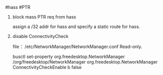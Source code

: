 

#hass #PTR
1. block mass PTR req from hass

   assign a /32 addr for hass and specify a static route for hass.

3. disable ConnectivityCheck

   file： /etc/NetworkManager/NetworkManager.conf Read-only.

   busctl set-property org.freedesktop.NetworkManager /org/freedesktop/NetworkManager org.freedesktop.NetworkManager ConnectivityCheckEnable b false
